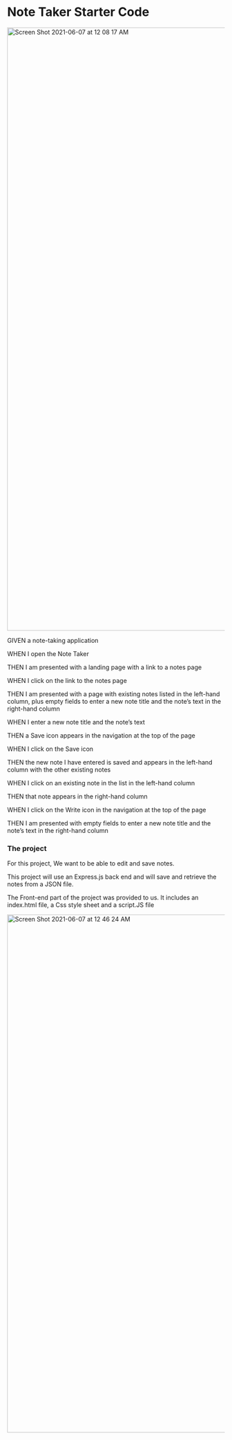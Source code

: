 # Note Taker Starter Code

<img width="1396" alt="Screen Shot 2021-06-07 at 12 08 17 AM" src="https://user-images.githubusercontent.com/80069407/120962041-922b6680-c724-11eb-91b4-417ddb566edc.png">

GIVEN a note-taking application

WHEN I open the Note Taker

THEN I am presented with a landing page with a link to a notes page

WHEN I click on the link to the notes page

THEN I am presented with a page with existing notes listed in the left-hand column, plus empty fields to enter a new note title and the note’s text in the right-hand column

WHEN I enter a new note title and the note’s text

THEN a Save icon appears in the navigation at the top of the page

WHEN I click on the Save icon

THEN the new note I have entered is saved and appears in the left-hand column with the other existing notes

WHEN I click on an existing note in the list in the left-hand column

THEN that note appears in the right-hand column

WHEN I click on the Write icon in the navigation at the top of the page

THEN I am presented with empty fields to enter a new note title and the note’s text in the right-hand column

### The project
For this project, We want to be able to edit and save notes. 

This project will use an Express.js back end and will save and retrieve the notes from a JSON file.

The Front-end part of the project was provided to us. It includes an index.html file, a Css style sheet and a script.JS file

<img width="1199" alt="Screen Shot 2021-06-07 at 12 46 24 AM" src="https://user-images.githubusercontent.com/80069407/120965088-f7358b00-c729-11eb-8f7b-07ca70b9b9de.png">

